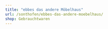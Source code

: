 ```yaml
---
title: "ebbes das andere Möbelhaus"
url: /sonthofen/ebbes-das-andere-moebelhaus/
shop: Gebrauchtwaren
---
```

